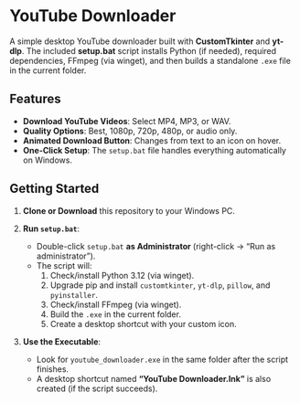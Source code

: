 # YouTube Downloader

A simple desktop YouTube downloader built with **CustomTkinter** and **yt-dlp**. The included **setup.bat** script installs Python (if needed), required dependencies, FFmpeg (via winget), and then builds a standalone `.exe` file in the current folder.

## Features

- **Download YouTube Videos**: Select MP4, MP3, or WAV.
- **Quality Options**: Best, 1080p, 720p, 480p, or audio only.
- **Animated Download Button**: Changes from text to an icon on hover.
- **One-Click Setup**: The `setup.bat` file handles everything automatically on Windows.

## Getting Started

1. **Clone or Download** this repository to your Windows PC.
2. **Run `setup.bat`**:
   - Double-click `setup.bat` **as Administrator** (right-click → “Run as administrator”).
   - The script will:
     1. Check/install Python 3.12 (via winget).
     2. Upgrade pip and install `customtkinter`, `yt-dlp`, `pillow`, and `pyinstaller`.
     3. Check/install FFmpeg (via winget).
     4. Build the `.exe` in the current folder.
     5. Create a desktop shortcut with your custom icon.

3. **Use the Executable**:
   - Look for `youtube_downloader.exe` in the same folder after the script finishes.
   - A desktop shortcut named **“YouTube Downloader.lnk”** is also created (if the script succeeds).
